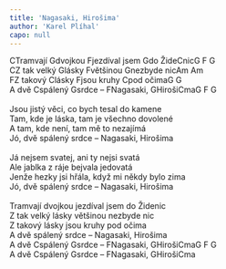 ```yaml
---
title: 'Nagasaki, Hirošima'
author: 'Karel Plíhal'
capo: null
---
```


<verse number="1:"></verse><wrapper><chord>C</chord></wrapper>Tramvají <wrapper><chord>G</chord></wrapper>dvojkou <wrapper><chord>F</chord></wrapper>jezdíval jsem <wrapper><chord>G</chord></wrapper>do Žide<wrapper><chord>C</chord></wrapper>nic<wrapper><chord>G&nbsp;F&nbsp;G</chord></wrapper><br>
<wrapper><chord>C</chord></wrapper>Z tak velký <wrapper><chord>G</chord></wrapper>lásky <wrapper><chord>F</chord></wrapper>většinou <wrapper><chord>G</chord></wrapper>nezbyde nic<wrapper><chord>Am&nbsp;Am</chord></wrapper><br>
<wrapper><chord>F</chord></wrapper>Z takový <wrapper><chord>C</chord></wrapper>lásky <wrapper><chord>F</chord></wrapper>jsou kruhy <wrapper><chord>C</chord></wrapper>pod očima<wrapper><chord>G&nbsp;G</chord></wrapper><br>
A dvě <wrapper><chord>C</chord></wrapper>spálený <wrapper><chord>G</chord></wrapper>srdce – <wrapper><chord>F</chord></wrapper>Nagasaki, <wrapper><chord>G</chord></wrapper>Hiroši<wrapper><chord>C</chord></wrapper>ma<wrapper><chord>G&nbsp;F&nbsp;G</chord></wrapper><br>
<br>
<verse number="2:"></verse>Jsou jistý věci, co bych tesal do kamene<br>
Tam, kde je láska, tam je všechno dovolené<br>
A tam, kde není, tam mě to nezajímá<br>
Jó, dvě spálený srdce – Nagasaki, Hirošima<br>
<br>
<verse number="3:"></verse>Já nejsem svatej, ani ty nejsi svatá<br>
Ale jablka z ráje bejvala jedovatá<br>
Jenže hezky jsi hřála, když mi někdy bylo zima<br>
Jó, dvě spálený srdce – Nagasaki, Hirošima<br>
<br>
<verse number="4:"></verse>Tramvají dvojkou jezdíval jsem do Židenic<br>
Z tak velký lásky většinou nezbyde nic<br>
Z takový lásky jsou kruhy pod očima<br>
A dvě spálený srdce – Nagasaki, Hirošima<br>
A dvě <wrapper><chord>C</chord></wrapper>spálený <wrapper><chord>G</chord></wrapper>srdce – <wrapper><chord>F</chord></wrapper>Nagasaki, <wrapper><chord>G</chord></wrapper>Hiroši<wrapper><chord>C</chord></wrapper>ma<wrapper><chord>G&nbsp;F&nbsp;G</chord></wrapper><br>
A dvě <wrapper><chord>C</chord></wrapper>spálený <wrapper><chord>G</chord></wrapper>srdce – <wrapper><chord>F</chord></wrapper>Nagasaki, <wrapper><chord>G</chord></wrapper>Hiroši<wrapper><chord>C</chord></wrapper>ma